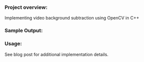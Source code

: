 ### Project overview:
Implementing video background subtraction using OpenCV in C++

### Sample Output:

### Usage:

See blog post for additional implementation details.

